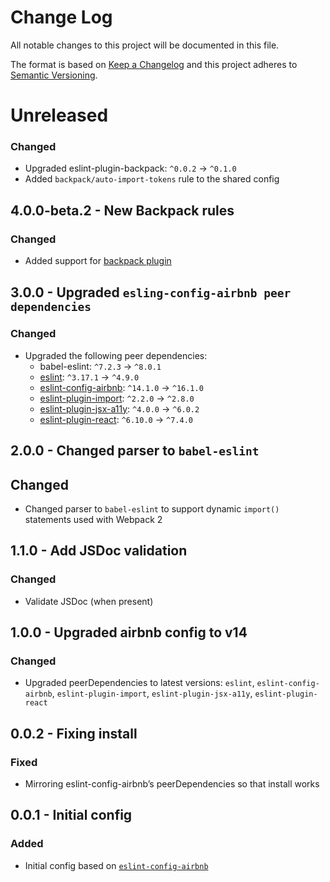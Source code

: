 # Change Log

All notable changes to this project will be documented in this file.

The format is based on [Keep a Changelog](http://keepachangelog.com/)
and this project adheres to [Semantic Versioning](http://semver.org/).

# Unreleased

### Changed
  - Upgraded eslint-plugin-backpack: `^0.0.2` -> `^0.1.0`
  - Added `backpack/auto-import-tokens` rule to the shared config

## 4.0.0-beta.2 - New Backpack rules

### Changed
  - Added support for [backpack plugin](https://github.com/Skyscanner/eslint-plugin-backpack)

## 3.0.0 - Upgraded `esling-config-airbnb peer dependencies`

### Changed
- Upgraded the following peer dependencies:
  - babel-eslint:           `^7.2.3` -> `^8.0.1`
  - [eslint](https://github.com/eslint/eslint/blob/master/CHANGELOG.md): `^3.17.1` -> `^4.9.0`
  - [eslint-config-airbnb](https://github.com/airbnb/javascript/blob/master/packages/eslint-config-airbnb/CHANGELOG.md): `^14.1.0` -> `^16.1.0`
  - [eslint-plugin-import](https://github.com/benmosher/eslint-plugin-import/blob/master/CHANGELOG.md): `^2.2.0`  -> `^2.8.0`
  - [eslint-plugin-jsx-a11y](https://github.com/evcohen/eslint-plugin-jsx-a11y/blob/master/CHANGELOG.md): `^4.0.0`  -> `^6.0.2`
  - [eslint-plugin-react](https://github.com/yannickcr/eslint-plugin-react/blob/master/CHANGELOG.md): `^6.10.0` -> `^7.4.0`

## 2.0.0 - Changed parser to `babel-eslint`
## Changed
- Changed parser to `babel-eslint` to support dynamic `import()` statements used with Webpack 2

## 1.1.0 - Add JSDoc validation
### Changed
- Validate JSDoc (when present)

## 1.0.0 - Upgraded airbnb config to v14
### Changed
- Upgraded peerDependencies to latest versions: `eslint`, `eslint-config-airbnb`, `eslint-plugin-import`, `eslint-plugin-jsx-a11y`, `eslint-plugin-react`

## 0.0.2 - Fixing install
### Fixed
- Mirroring eslint-config-airbnb’s peerDependencies so that install works

## 0.0.1 - Initial config
### Added
- Initial config based on [`eslint-config-airbnb`](https://www.npmjs.com/package/eslint-config-airbnb)

